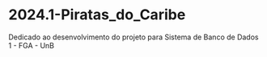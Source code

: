 # 2024.1-Piratas_do_Caribe
Dedicado ao desenvolvimento do projeto para Sistema de Banco de Dados 1 - FGA - UnB
